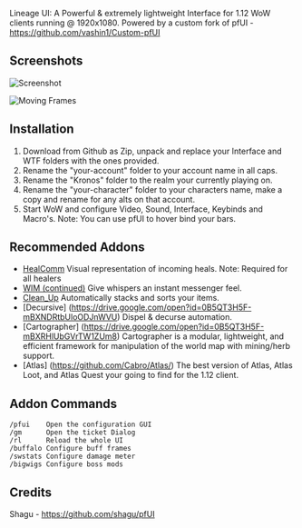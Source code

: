 Lineage UI: A Powerful & extremely lightweight Interface for 1.12 WoW clients running @ 1920x1080. Powered by a custom fork of pfUI - https://github.com/vashin1/Custom-pfUI

## Screenshots
![Screenshot](http://i.imgur.com/AHY2YjX.jpg)

![Moving Frames](http://i.imgur.com/LVEsKsw.jpg)

## Installation
1. Download from Github as Zip, unpack and replace your Interface and WTF folders with the ones provided.
2. Rename the "your-account" folder to your account name in all caps.
3. Rename the "Kronos" folder to the realm your currently playing on.
4. Rename the "your-character" folder to your characters name, make a copy and rename for any alts on that account.
5. Start WoW and configure Video, Sound, Interface, Keybinds and Macro's.  Note: You can use pfUI to hover bind your bars.

## Recommended Addons
* [HealComm](https://github.com/Aviana/HealComm/releases) Visual representation of incoming heals. Note: Required for all healers
* [WIM (continued)](https://github.com/shirsig/WIM) Give whispers an instant messenger feel.
* [Clean_Up](https://github.com/shirsig/Clean_Up-lib) Automatically stacks and sorts your items.
* [Decursive] (https://drive.google.com/open?id=0B5QT3H5F-mBXNDRtbUloODJnWVU) Dispel & decurse automation.
* [Cartographer] (https://drive.google.com/open?id=0B5QT3H5F-mBXRHlUbGVrTW1ZUm8) Cartographer is a modular, lightweight, and efficient framework for manipulation of the world map with mining/herb support.
* [Atlas] (https://github.com/Cabro/Atlas/) The best version of Atlas, Atlas Loot, and Atlas Quest your going to find for the 1.12 client.


## Addon Commands

    /pfui    Open the configuration GUI
    /gm      Open the ticket Dialog
    /rl      Reload the whole UI
    /buffalo Configure buff frames
	/swstats Configure damage meter
	/bigwigs Configure boss mods

	
## Credits

Shagu - https://github.com/shagu/pfUI







